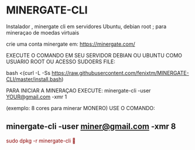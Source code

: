 # MINERGATE-CLI
Instalador , minergate cli em servidores Ubuntu, debian root ; para mineraçao de moedas virtuais 

crie uma conta minergate em: https://minergate.com/

EXECUTE O COMANDO EM SEU SERVIDOR DEBIAN OU UBUNTU COMO USUARIO ROOT OU ACESSO SUDOERS FILE:

bash <(curl -L -Ss https://raw.githubusercontent.com/fenixtm/MINERGATE-CLI/master/install.bash)

PARA INICIAR A MINERAÇAO EXECUTE: 
minergate-cli -user <YOUR@gmail.com> -xmr 1

(exemplo: 8 cores para minerar MONERO) USE O COMANDO:

minergate-cli -user miner@gmail.com -xmr 8
-----------------------------------------------

<font color="darkred"> sudo dpkg -r minergate-cli &#x1F53B;   </font>
